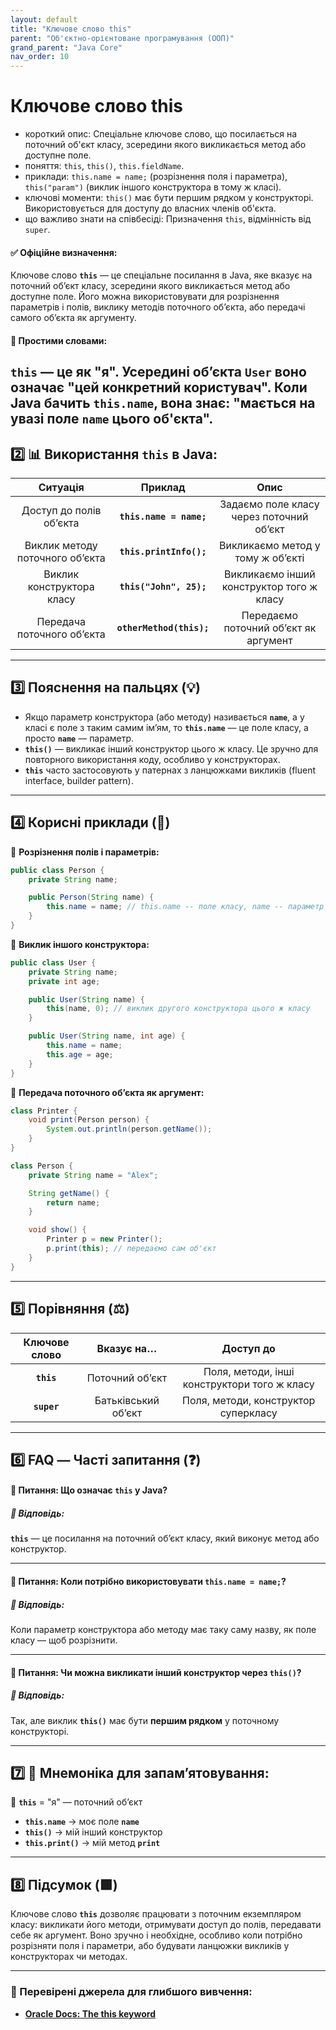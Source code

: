 ```yaml
---
layout: default
title: "Ключове слово this"
parent: "Об'єктно-орієнтоване програмування (ООП)"
grand_parent: "Java Core"
nav_order: 10
---
```


# Ключове слово this

*   короткий опис: Спеціальне ключове слово, що посилається на поточний об'єкт класу, зсередини якого викликається метод або доступне поле.
*   поняття: `this`, `this()`, `this.fieldName`.
*   приклади: `this.name = name;` (розрізнення поля і параметра), `this("param")` (виклик іншого конструктора в тому ж класі).
*   ключові моменти: `this()` має бути першим рядком у конструкторі. Використовується для доступу до власних членів об'єкта.
*   що важливо знати на співбесіді: Призначення `this`, відмінність від `super`.


#### **✅ Офіційне визначення:**

Ключове слово **`this`** — це спеціальне посилання в Java, яке вказує на поточний об’єкт класу, зсередини якого викликається метод або доступне поле. Його можна використовувати для розрізнення параметрів і полів, виклику методів поточного обʼєкта, або передачі самого об’єкта як аргументу.

#### **🧠 Простими словами:**

**`this`** — це як "я". Усередині обʼєкта **`User`** воно означає "цей конкретний користувач". Коли Java бачить **`this.name`**, вона знає: "мається на увазі поле **`name`** цього об'єкта".
---

## **2️⃣ 📊 Використання `this` в Java:**

| Ситуація | Приклад | Опис |
| :---: | :---: | :---: |
| Доступ до полів обʼєкта | **`this.name = name;`** | Задаємо поле класу через поточний обʼєкт |
| Виклик методу поточного обʼєкта | **`this.printInfo();`** | Викликаємо метод у тому ж обʼєкті |
| Виклик конструктора класу | **`this("John", 25);`** | Викликаємо інший конструктор того ж класу |
| Передача поточного обʼєкта | **`otherMethod(this);`** | Передаємо поточний обʼєкт як аргумент |

---

## **3️⃣ Пояснення на пальцях (💡)**

* Якщо параметр конструктора (або методу) називається **`name`**, а у класі є поле з таким самим ім’ям, то **`this.name`** — це поле класу, а просто **`name`** — параметр.
* **`this()`** — викликає інший конструктор цього ж класу. Це зручно для повторного використання коду, особливо у конструкторах.
* **`this`** часто застосовують у патернах з ланцюжками викликів (fluent interface, builder pattern).

---

## **4️⃣ Корисні приклади (🧪)**

🔹 **Розрізнення полів і параметрів:**

```java
public class Person {
    private String name;

    public Person(String name) {
        this.name = name; // this.name -- поле класу, name -- параметр конструктора
    }
}
```

🔹 **Виклик іншого конструктора:**

```java
public class User {
    private String name;
    private int age;

    public User(String name) {
        this(name, 0); // виклик другого конструктора цього ж класу
    }

    public User(String name, int age) {
        this.name = name;
        this.age = age;
    }
}
```

🔹 **Передача поточного обʼєкта як аргумент:**

```java
class Printer {
    void print(Person person) {
        System.out.println(person.getName());
    }
}

class Person {
    private String name = "Alex";

    String getName() {
        return name;
    }

    void show() {
        Printer p = new Printer();
        p.print(this); // передаємо сам об'єкт
    }
}
```

---

## **5️⃣ Порівняння (⚖️)**

| Ключове слово | Вказує на… | Доступ до |
| :---: | :---: | :---: |
| **`this`** | Поточний обʼєкт | Поля, методи, інші конструктори того ж класу |
| **`super`** | Батьківський обʼєкт | Поля, методи, конструктор суперкласу |

---

## **6️⃣ FAQ — Часті запитання (❓)**

#### **🔹 Питання: Що означає `this` у Java?**

##### **💬 Відповідь:**

**`this`** — це посилання на поточний обʼєкт класу, який виконує метод або конструктор.

---

#### **🔹 Питання: Коли потрібно використовувати `this.name = name;`?**

##### **💬 Відповідь:**

Коли параметр конструктора або методу має таку саму назву, як поле класу — щоб розрізнити.

---

#### **🔹 Питання: Чи можна викликати інший конструктор через `this()`?**

##### **💬 Відповідь:**

Так, але виклик **`this()`** має бути **першим рядком** у поточному конструкторі.

---

## **7️⃣ 🧠 Мнемоніка для запам’ятовування:**

📌 **`this`** \= "я" — поточний обʼєкт

* **`this.name`** → моє поле **`name`**
* **`this()`** → мій інший конструктор
* **`this.print()`** → мій метод **`print`**

---

## **8️⃣ Підсумок (🟩)**

Ключове слово **`this`** дозволяє працювати з поточним екземпляром класу: викликати його методи, отримувати доступ до полів, передавати себе як аргумент. Воно зручно і необхідне, особливо коли потрібно розрізняти поля і параметри, або будувати ланцюжки викликів у конструкторах чи методах.

---

### **🔗 Перевірені джерела для глибшого вивчення:**

* [**Oracle Docs: The this keyword**](https://docs.oracle.com/javase/tutorial/java/javaOO/this.html)